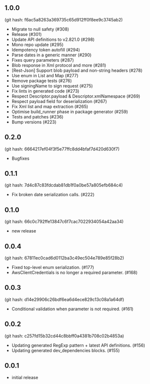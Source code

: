 ## 1.0.0

(git hash: f6ac5a8263a369735c65d912ff0f8ee9c3745ab2)

- Migrate to null safety (#308)
- Release (#301)
- Update API definitions to v2.821.0 (#298)
- Mono repo update (#295)
- Idempotency token autofill (#294)
- Parse dates in a generic manner (#290)
- Fixes query parameters (#287)
- Blob response in Xml protocol and more (#281)
- [Rest-Json] Support blob payload and non-string headers (#278)
- Use enum in List and Map (#277)
- Remove package tests (#276)
- Use signingName to sign request (#275)
- Fix lints in generated code (#273)
- Respect Descriptor.payload & Descriptor.xmlNamespace (#269)
- Respect payload field for deserialization (#267)
- Fix Xml list and map extraction (#265)
- Optimise build_runner phase in package generator (#259)
- Tests and patches (#236)
- Bump versions (#223)

## 0.2.0

(git hash: 6664217ef04f3f5e77ffc8dd4bfaf7d420d630f7)

- Bugfixes

## 0.1.1

(git hash: 7d4c87c83fdcdab81db1f0a0be57a805efb684c4)

- Fix broken date serialization calls. (#222)

## 0.1.0

(git hash: 66c0c792ffe13847c6f7cac7022934054a42aa34)

- new release

## 0.0.4

(git hash: 67811ec0cad6d0112ba3c49ec504e789e85f28b2)

- Fixed top-level enum serialization. (#177)
- AwsClientCredentials is no longer a required parameter. (#168)

## 0.0.3

(git hash: d14e29906c26bdf6ea6d4ece829c13c08a1a64df)

- Conditional validation when parameter is not required. (#161)

## 0.0.2

(git hash: c257fd15b32cd44c8bbff0a4381b708c02b4853a)

- Updating generated RegExp pattern + latest API definitions. (#156)
- Updating generated dev_dependencies blocks. (#155)

## 0.0.1
- initial release

